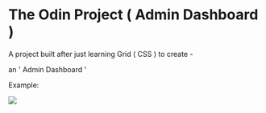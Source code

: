 # The Odin Project ( Admin Dashboard )

A project built after just learning Grid ( CSS ) to create -

an ' Admin Dashboard '

Example:

<img src="https://cdn.statically.io/gh/TheOdinProject/curriculum/43cc6ab69fdfbef40d431a65677d2144668930ac/intermediate_html_css/grid/project_admin_dashboard/imgs/dashboard-project.png">